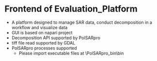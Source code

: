 # Frontend of Evaluation_Platform
- A platform designed to manage SAR data, conduct decomposition in a workflow and visualize data
- GUI is based on napari project
- Decomposition API supported by PolSARpro 
- tiff file read supported by GDAL
- PolSARpro processes supported
  - Please import executable files at \PolSARpro_bin\bin